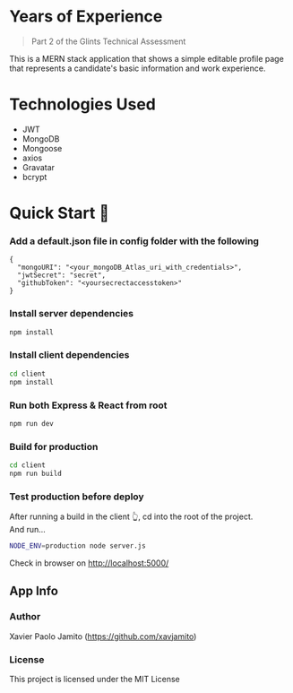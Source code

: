 # Years of Experience
> Part 2 of the Glints Technical Assessment

This is a MERN stack application that shows a simple editable profile page that represents a candidate's basic information and work experience.

# Technologies Used
* JWT
* MongoDB
* Mongoose
* axios
* Gravatar
* bcrypt

# Quick Start 🚀

### Add a default.json file in config folder with the following

```
{
  "mongoURI": "<your_mongoDB_Atlas_uri_with_credentials>",
  "jwtSecret": "secret",
  "githubToken": "<yoursecrectaccesstoken>"
}
```

### Install server dependencies

```bash
npm install
```

### Install client dependencies

```bash
cd client
npm install
```

### Run both Express & React from root

```bash
npm run dev
```

### Build for production

```bash
cd client
npm run build
```

### Test production before deploy

After running a build in the client 👆, cd into the root of the project.  
And run...

```bash
NODE_ENV=production node server.js
```

Check in browser on [http://localhost:5000/](http://localhost:5000/)

## App Info

### Author
Xavier Paolo Jamito
(https://github.com/xavjamito)

### License

This project is licensed under the MIT License

